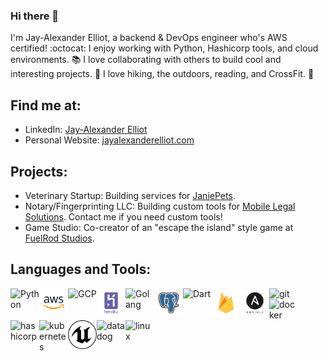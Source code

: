 ### Hi there 👋

I'm Jay-Alexander Elliot, a backend & DevOps engineer who's AWS certified! :octocat:
I enjoy working with Python, Hashicorp tools, and cloud environments. 📚
I love collaborating with others to build cool and interesting projects. 👥
I love hiking, the outdoors, reading, and CrossFit. 💪

## Find me at:
- LinkedIn: [Jay-Alexander Elliot](https://www.linkedin.com/in/jayalexanderelliot/)
- Personal Website: [jayalexanderelliot.com](https://jayalexanderelliot.com)

## Projects:
- Veterinary Startup: Building services for [JaniePets](https://janiepets.com).
- Notary/Fingerprinting LLC: Building custom tools for [Mobile Legal Solutions](https://mobilelegalsolutions.com). Contact me if you need custom tools!
- Game Studio: Co-creator of an "escape the island" style game at [FuelRod Studios](https://fuelrodstudios.com).

## Languages and Tools:
<img align="left" alt="Python" width="46px" src="https://github.com/Jay-Alexander-Elliot/Github-Profile-Readme-Logos/blob/master/programming%20languages/python.svg" />
<img align="left" alt="AWS" width="46px" src="https://raw.githubusercontent.com/Jay-Alexander-Elliot/Github-Profile-Readme-Logos/042e36c55d4d757621dedc4f03108213fbb57ec4/cloud/amazon.svg" />
<img align="left" alt="GCP" width="46px" src="...URL for GCP..." />
<img align="left" alt="Heroku" width="46px" src="https://github.com/Jay-Alexander-Elliot/Github-Profile-Readme-Logos/blob/master/cloud/heroku.svg" />
<img align="left" alt="Golang" width="46px" src="https://github.com/Jay-Alexander-Elliot/Github-Profile-Readme-Logos/blob/master/programming%20languages/go.svg" />
<img align="left" alt="PostGres" width="46px" src="https://github.com/Jay-Alexander-Elliot/Github-Profile-Readme-Logos/blob/master/databases/postgresql.svg" />
<img align="left" alt="Dart" width="46px" src="https://github.com/Jay-Alexander-Elliot/Github-Profile-Readme-Logos/blob/master/programming%20languages/dart.svg" />
<img align="left" alt="GCP-Firestore" width="46px" src="https://github.com/Jay-Alexander-Elliot/Github-Profile-Readme-Logos/blob/master/cloud/firebase.svg" />
<img align="left" alt="Ansible" width="46px" src="https://github.com/Jay-Alexander-Elliot/Github-Profile-Readme-Logos/blob/master/cloud/ansible.svg" />
<img align="left" alt="git" width="46px" src="...URL for git..." />
<img align="left" alt="docker" width="46px" src="...URL for docker..." />
<img align="left" alt="hashicorp" width="46px" src="...URL for hashicorp..." />
<img align="left" alt="kubernetes" width="46px" src="...URL for kubernetes..." />
<img align="left" alt="unreal engine" width="46px" src="https://raw.githubusercontent.com/Jay-Alexander-Elliot/Github-Profile-Readme-Logos/042e36c55d4d757621dedc4f03108213fbb57ec4/tools/unreal-engine.svg" />
<img align="left" alt="datadog" width="46px" src="...URL for datadog..." />
<img align="left" alt="linux" width="46px" src="...URL for linux..." />

<br clear="left"/>
